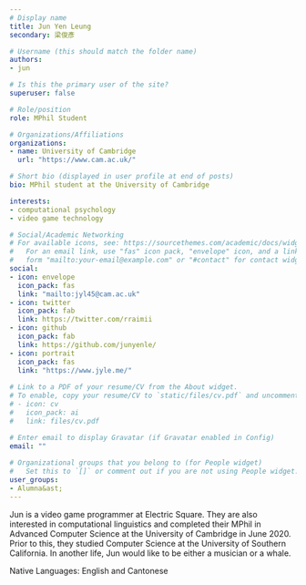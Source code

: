 ```yaml
---
# Display name
title: Jun Yen Leung
secondary: 梁俊彥

# Username (this should match the folder name)
authors:
- jun

# Is this the primary user of the site?
superuser: false

# Role/position
role: MPhil Student

# Organizations/Affiliations
organizations:
- name: University of Cambridge
  url: "https://www.cam.ac.uk/"

# Short bio (displayed in user profile at end of posts)
bio: MPhil student at the University of Cambridge

interests:
- computational psychology
- video game technology

# Social/Academic Networking
# For available icons, see: https://sourcethemes.com/academic/docs/widgets/#icons
#   For an email link, use "fas" icon pack, "envelope" icon, and a link in the
#   form "mailto:your-email@example.com" or "#contact" for contact widget.
social:
- icon: envelope
  icon_pack: fas
  link: "mailto:jyl45@cam.ac.uk" 
- icon: twitter
  icon_pack: fab
  link: https://twitter.com/rraimii
- icon: github
  icon_pack: fab
  link: https://github.com/junyenle/
- icon: portrait
  icon_pack: fas
  link: "https://www.jyle.me/"
  
# Link to a PDF of your resume/CV from the About widget.
# To enable, copy your resume/CV to `static/files/cv.pdf` and uncomment the lines below.  
# - icon: cv
#   icon_pack: ai
#   link: files/cv.pdf 

# Enter email to display Gravatar (if Gravatar enabled in Config)
email: ""
  
# Organizational groups that you belong to (for People widget)
#   Set this to `[]` or comment out if you are not using People widget.  
user_groups:
- Alumna&ast;
---
```

Jun is a video game programmer at Electric Square. They are also interested in computational linguistics and completed their MPhil in Advanced Computer Science at the University of Cambridge in June 2020. Prior to this, they studied Computer Science at the University of Southern California. In another life, Jun would like to be either a musician or a whale.

Native Languages: English and Cantonese

